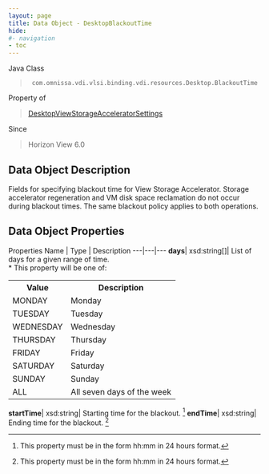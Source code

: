 ```yaml
---
layout: page
title: Data Object - DesktopBlackoutTime
hide:
#- navigation
- toc
---
```






Java Class
> ` com.omnissa.vdi.vlsi.binding.vdi.resources.Desktop.BlackoutTime`

Property of
> [DesktopViewStorageAcceleratorSettings](vdi.resources.Desktop.ViewStorageAcceleratorSettings.md#field_detail)

Since
> Horizon View 6.0


## Data Object Description

Fields for specifying blackout time for View Storage Accelerator. Storage accelerator regeneration and VM disk space reclamation do not occur during blackout times. The same blackout policy applies to both operations.

## Data Object Properties
Properties
Name |  Type |  Description
---|---|---
**days**|  xsd:string[]|  List of days for a given range of time.<br>* This property will be one of:<br><table><tr><th>Value</th><th>Description</th></tr><tr><td>MONDAY</td><td>Monday</td></tr><tr><td>TUESDAY</td><td>Tuesday</td></tr><tr><td>WEDNESDAY</td><td>Wednesday</td></tr><tr><td>THURSDAY</td><td>Thursday</td></tr><tr><td>FRIDAY</td><td>Friday</td></tr><tr><td>SATURDAY</td><td>Saturday</td></tr><tr><td>SUNDAY</td><td>Sunday</td></tr><tr><td>ALL</td><td>All seven days of the week</td></tr></table>
**startTime**|  xsd:string|  Starting time for the blackout. [^22]
**endTime**|  xsd:string|  Ending time for the blackout. [^22]


 


[^22]: This property must be in the form hh:mm in 24 hours format.